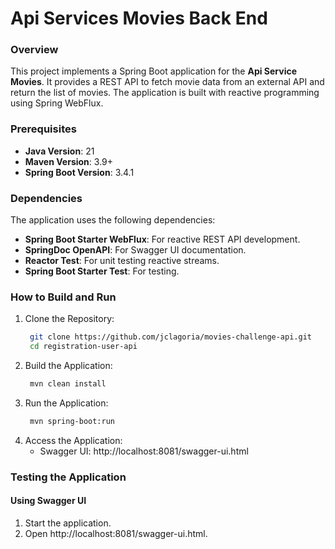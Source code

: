 # Api Services Movies Back End

### Overview

This project implements a Spring Boot application for the **Api Service Movies**.
It provides a REST API to fetch movie data from an external API and return the list of movies. 
The application is built with reactive programming using Spring WebFlux.


### Prerequisites
- **Java Version**: 21
- **Maven Version**: 3.9+
- **Spring Boot Version**: 3.4.1

### Dependencies
The application uses the following dependencies:
- **Spring Boot Starter WebFlux**: For reactive REST API development.
- **SpringDoc OpenAPI**: For Swagger UI documentation.
- **Reactor Test**: For unit testing reactive streams.
- **Spring Boot Starter Test**: For testing.

### How to Build and Run
1. Clone the Repository:
   ```bash
    git clone https://github.com/jclagoria/movies-challenge-api.git
    cd registration-user-api
   ```
2. Build the Application:
   ```bash
    mvn clean install
   ```
3. Run the Application:
   ```bash
    mvn spring-boot:run
   ```
4. Access the Application:
    - Swagger UI: http://localhost:8081/swagger-ui.html

### Testing the Application
#### Using Swagger UI
1. Start the application.
2. Open http://localhost:8081/swagger-ui.html.

